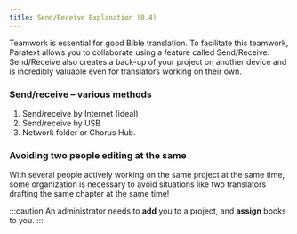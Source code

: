 ```yaml
---
title: Send/Receive Explanation (0.4)
---
```

Teamwork is essential for good Bible translation. To facilitate this teamwork, Paratext allows you to collaborate using a feature called Send/Receive. Send/Receive also creates a back-up of your project on another device and is incredibly valuable even for translators working on their own.

### Send/receive – various methods

1.  Send/receive by Internet (ideal)
1.  Send/receive by USB
1.  Network folder or Chorus Hub.

### Avoiding two people editing at the same

With several people actively working on the same project at the same time, some organization is necessary to avoid situations like two translators drafting the same chapter at the same time!

:::caution
An administrator needs to **add** you to a project, and **assign** books to you.
:::
